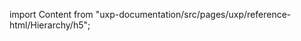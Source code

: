 
import Content from "uxp-documentation/src/pages/uxp/reference-html/Hierarchy/h5";

<Content query="product=xd"/>
